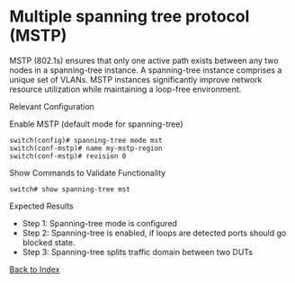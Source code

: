 # Multiple spanning tree protocol (MSTP)

MSTP (802.1s) ensures that only one active path exists between any two nodes in a spanning-tree instance. A spanning-tree instance comprises a unique set of VLANs. MSTP instances significantly improve network resource utilization while maintaining a loop-free environment.

Relevant Configuration

Enable MSTP (default mode for spanning-tree)

```
switch(config)# spanning-tree mode mst
switch(conf-mstp)# name my-mstp-region
switch(conf-mstp)# revision 0
```

Show Commands to Validate Functionality

```
switch# show spanning-tree mst
```

Expected Results

* Step 1: Spanning-tree mode is configured
* Step 2: Spanning-tree is enabled, if loops are detected ports should go blocked state.
* Step 3: Spanning-tree splits traffic domain between two DUTs

[Back to Index](../index.md)

